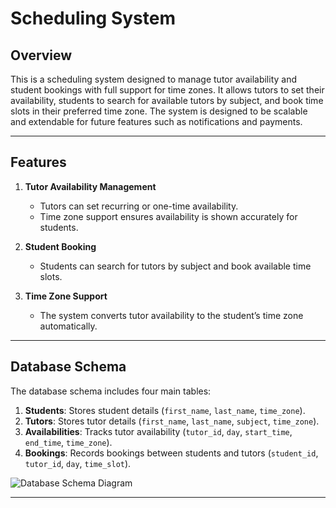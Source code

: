 # Scheduling System

## Overview
This is a scheduling system designed to manage tutor availability and student bookings with full support for time zones. It allows tutors to set their availability, students to search for available tutors by subject, and book time slots in their preferred time zone. The system is designed to be scalable and extendable for future features such as notifications and payments.

---

## Features
1. **Tutor Availability Management**
   - Tutors can set recurring or one-time availability.
   - Time zone support ensures availability is shown accurately for students.

2. **Student Booking**
   - Students can search for tutors by subject and book available time slots.

3. **Time Zone Support**
   - The system converts tutor availability to the student’s time zone automatically.

---

## Database Schema
The database schema includes four main tables:
1. **Students**: Stores student details (`first_name`, `last_name`, `time_zone`).
2. **Tutors**: Stores tutor details (`first_name`, `last_name`, `subject`, `time_zone`).
3. **Availabilities**: Tracks tutor availability (`tutor_id`, `day`, `start_time`, `end_time`, `time_zone`).
4. **Bookings**: Records bookings between students and tutors (`student_id`, `tutor_id`, `day`, `time_slot`).

![Database Schema Diagram](/Users/hibahamad/scheduling_system/ERD.png)

---

